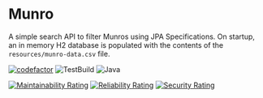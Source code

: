 # Munro
A simple search API to filter Munros using JPA Specifications. On startup, an in memory H2 database is populated with the contents of the `resources/munro-data.csv` file.

[![codefactor](https://img.shields.io/codefactor/grade/github/dyluc/munro)](https://www.codefactor.io/repository/github/dyluc/munro)
![TestBuild](https://github.com/dyluc/munro/actions/workflows/test-build.yml/badge.svg)
![Java](https://img.shields.io/badge/Java-17-ff696c)

[![Maintainability Rating](https://sonarcloud.io/api/project_badges/measure?project=dyluc_munro&metric=sqale_rating)](https://sonarcloud.io/dashboard?id=dyluc_munro)
[![Reliability Rating](https://sonarcloud.io/api/project_badges/measure?project=dyluc_munro&metric=reliability_rating)](https://sonarcloud.io/dashboard?id=dyluc_munro)
[![Security Rating](https://sonarcloud.io/api/project_badges/measure?project=dyluc_munro&metric=security_rating)](https://sonarcloud.io/dashboard?id=dyluc_munro)